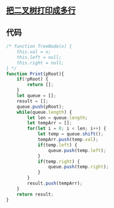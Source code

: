 ## [把二叉树打印成多行](https://www.nowcoder.com/practice/445c44d982d04483b04a54f298796288?tpId=13&tqId=11213&rp=3&ru=%2Fta%2Fcoding-interviews&qru=%2Fta%2Fcoding-interviews%2Fquestion-ranking&tPage=3)

## 代码
```js
/* function TreeNode(x) {
    this.val = x;
    this.left = null;
    this.right = null;
} */
function Print(pRoot){
    if(!pRoot) {
        return [];
    }
    let queue = [];
    result = [];
    queue.push(pRoot);
    while(queue.length) {
        let len = queue.length;
        let tempArr = [];
        for(let i = 0; i < len; i++) {
            let temp = queue.shift();
            tempArr.push(temp.val);
            if(temp.left) {
                queue.push(temp.left);
            }
            if(temp.right) {
                queue.push(temp.right);
            }
        }
        result.push(tempArr);
    }
    return result;
}
```